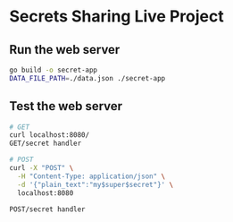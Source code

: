 # Secrets Sharing Live Project

## Run the web server

```bash
go build -o secret-app
DATA_FILE_PATH=./data.json ./secret-app
```

## Test the web server

```bash
# GET
curl localhost:8080/
GET/secret handler

# POST
curl -X "POST" \
  -H "Content-Type: application/json" \
  -d '{"plain_text":"my$super$secret"}' \
  localhost:8080

POST/secret handler
```

